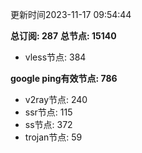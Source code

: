 更新时间2023-11-17 09:54:44

**总订阅: 287**
**总节点: 15140**
- vless节点: 384

**google ping有效节点: 786**
- v2ray节点: 240
- ssr节点: 115
- ss节点: 372
- trojan节点: 59
